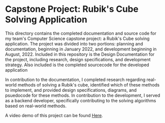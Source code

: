 # Capstone Project: Rubik's Cube Solving Application
This directory contains the completed documentation and source code for my team's Computer Science capstone project: a Rubik's Cube solving application.
The project was divided into two portions: planning and documentation, beginning in January 2022, and development beginning in August, 2022.
Included in this repository is the Design Documentation for the project, including research, design specifications, and development strategy.
Also included is the completed sourcecode for the developed application

In contribution to the documentation, I completed research regarding real-world methods of solving a Rubik's cube, identified which of these methods to implement, and provided design specifications, diagrams, and psuedocode for these methods.
In contribution to the development, I served as a backend developer, specifically contributing to the solving algorithms based on real-world methods.

A video demo of this project can be found [Here](https://youtu.be/pEuK-KG5OP8).
